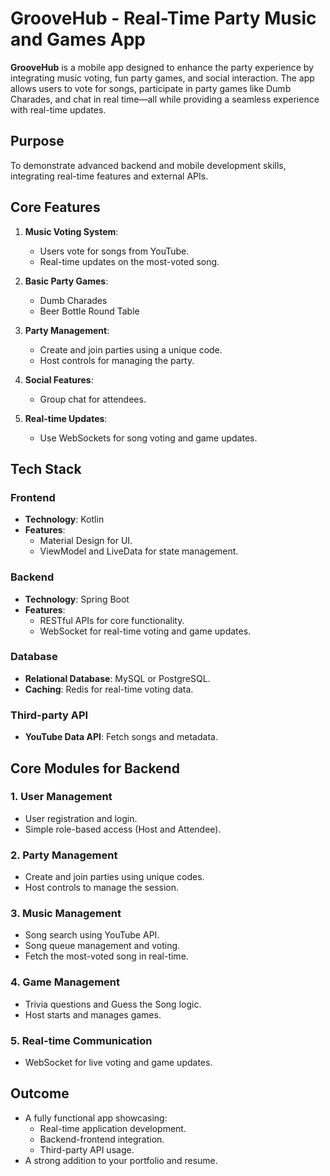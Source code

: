 # GrooveHub - Real-Time Party Music and Games App

**GrooveHub** is a mobile app designed to enhance the party experience by integrating music voting, fun party games, and social interaction. The app allows users to vote for songs, participate in party games like Dumb Charades, and chat in real time—all while providing a seamless experience with real-time updates.

## **Purpose**
To demonstrate advanced backend and mobile development skills, integrating real-time features and external APIs.

## **Core Features**
1. **Music Voting System**:
    - Users vote for songs from YouTube.
    - Real-time updates on the most-voted song.

2. **Basic Party Games**:
    - Dumb Charades
    - Beer Bottle Round Table

3. **Party Management**:
    - Create and join parties using a unique code.
    - Host controls for managing the party.

4. **Social Features**:
    - Group chat for attendees.

5. **Real-time Updates**:
    - Use WebSockets for song voting and game updates.

## **Tech Stack**
### **Frontend**
- **Technology**: Kotlin
- **Features**:
    - Material Design for UI.
    - ViewModel and LiveData for state management.

### **Backend**
- **Technology**: Spring Boot
- **Features**:
    - RESTful APIs for core functionality.
    - WebSocket for real-time voting and game updates.

### **Database**
- **Relational Database**: MySQL or PostgreSQL.
- **Caching**: Redis for real-time voting data.

### **Third-party API**
- **YouTube Data API**: Fetch songs and metadata.

## **Core Modules for Backend**
### 1. **User Management**
- User registration and login.
- Simple role-based access (Host and Attendee).

### 2. **Party Management**
- Create and join parties using unique codes.
- Host controls to manage the session.

### 3. **Music Management**
- Song search using YouTube API.
- Song queue management and voting.
- Fetch the most-voted song in real-time.

### 4. **Game Management**
- Trivia questions and Guess the Song logic.
- Host starts and manages games.

### 5. **Real-time Communication**
- WebSocket for live voting and game updates.

## **Outcome**
- A fully functional app showcasing:
    - Real-time application development.
    - Backend-frontend integration.
    - Third-party API usage.
- A strong addition to your portfolio and resume.
